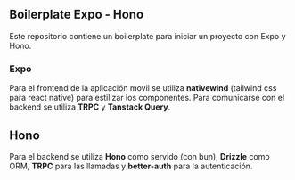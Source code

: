 ## Boilerplate Expo - Hono

Este repositorio contiene un boilerplate para iniciar un proyecto con Expo y Hono.

### Expo
Para el frontend de la aplicación movil se utiliza **nativewind** (tailwind css para react native) para estilizar los componentes.
Para comunicarse con el backend se utiliza **TRPC** y **Tanstack Query**.

## Hono

Para el backend se utiliza **Hono** como servido (con bun), **Drizzle** como ORM, **TRPC** para las llamadas y **better-auth** para la autenticación.


